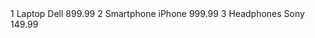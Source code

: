 <products>
    <product>
        <id>1</id>
        <name>Laptop</name>
        <brand>Dell</brand>
        <price>899.99</price>
    </product>
    <product>
        <id>2</id>
        <name>Smartphone</name>
        <brand>iPhone</brand>
        <price>999.99</price>
    </product>
    <product>
        <id>3</id>
        <name>Headphones</name>
        <brand>Sony</brand>
        <price>149.99</price>
    </product>
</products>
